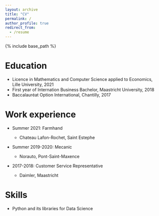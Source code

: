 ```yaml
---
layout: archive
title: "CV"
permalink: /
author_profile: true
redirect_from:
  - /resume
---
```


{% include base_path %}

Education
======
* Licence in Mathematics and Computer Science applied to Economics, Lille University, 2021
* First year of Internation Business Bachelor, Maastricht University, 2018
* Baccalauréat Option International, Chantilly, 2017

Work experience
======
* Summer 2021: Farmhand
  * Chateau Lafon-Rochet, Saint Estephe

* Summer 2019-2020: Mecanic 
  * Norauto, Pont-Saint-Maxence 

* 2017-2018: Customer Service Representative 
   * Daimler, Maastricht
  
Skills
======
* Python and its libraries for Data Science 


